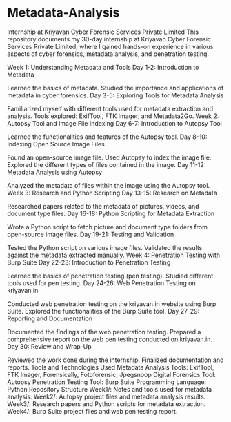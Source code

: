 # Metadata-Analysis
Internship at Kriyavan Cyber Forensic Services Private Limited
This repository documents my 30-day internship at Kriyavan Cyber Forensic Services Private Limited, where I gained hands-on experience in various aspects of cyber forensics, metadata analysis, and penetration testing.

Week 1: Understanding Metadata and Tools
Day 1-2: Introduction to Metadata

Learned the basics of metadata.
Studied the importance and applications of metadata in cyber forensics.
Day 3-5: Exploring Tools for Metadata Analysis

Familiarized myself with different tools used for metadata extraction and analysis.
Tools explored: ExifTool, FTK Imager, and Metadata2Go.
Week 2: Autopsy Tool and Image File Indexing
Day 6-7: Introduction to Autopsy Tool

Learned the functionalities and features of the Autopsy tool.
Day 8-10: Indexing Open Source Image Files

Found an open-source image file.
Used Autopsy to index the image file.
Explored the different types of files contained in the image.
Day 11-12: Metadata Analysis using Autopsy

Analyzed the metadata of files within the image using the Autopsy tool.
Week 3: Research and Python Scripting
Day 13-15: Research on Metadata

Researched papers related to the metadata of pictures, videos, and document type files.
Day 16-18: Python Scripting for Metadata Extraction

Wrote a Python script to fetch picture and document type folders from open-source image files.
Day 19-21: Testing and Validation

Tested the Python script on various image files.
Validated the results against the metadata extracted manually.
Week 4: Penetration Testing with Burp Suite
Day 22-23: Introduction to Penetration Testing

Learned the basics of penetration testing (pen testing).
Studied different tools used for pen testing.
Day 24-26: Web Penetration Testing on kriyavan.in

Conducted web penetration testing on the kriyavan.in website using Burp Suite.
Explored the functionalities of the Burp Suite tool.
Day 27-29: Reporting and Documentation

Documented the findings of the web penetration testing.
Prepared a comprehensive report on the web pen testing conducted on kriyavan.in.
Day 30: Review and Wrap-Up

Reviewed the work done during the internship.
Finalized documentation and reports.
Tools and Technologies Used
Metadata Analysis Tools: ExifTool, FTK Imager, Forensically, Fotoforensic, Jpegsnoop
Digital Forensics Tool: Autopsy
Penetration Testing Tool: Burp Suite
Programming Language: Python
Repository Structure
Week1/: Notes and tools used for metadata analysis.
Week2/: Autopsy project files and metadata analysis results.
Week3/: Research papers and Python scripts for metadata extraction.
Week4/: Burp Suite project files and web pen testing report.
